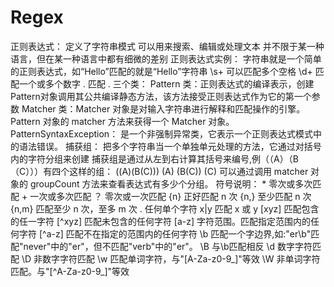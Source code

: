 # Regex
正则表达式：
	定义了字符串模式
	可以用来搜索、编辑或处理文本
	并不限于某一种语言，但在某一种语言中都有细微的差别
正则表达式实例：
	字符串就是一个简单的正则表达式，如“Hello”匹配的就是“Hello”字符串
	\s+ 可以匹配多个空格
	\d+ 匹配一个或多个数字
	\. 匹配 .
三个类：
	Pattern 类：正则表达式的编译表示，创建Pattern对象调用其公共编译静态方法，该方法接受正则表达式作为它的第一个参数
	Matcher 类：Matcher 对象是对输入字符串进行解释和匹配操作的引擎。Pattern 对象的 matcher 方法来获得一个 Matcher 对象。
	PatternSyntaxException： 是一个非强制异常类，它表示一个正则表达式模式中的语法错误。
捕获组：
	把多个字符串当一个单独单元处理的方法，它通过对括号内的字符分组来创建
	捕获组是通过从左到右计算其括号来编号,例（（A）（B（C）））有四个这样的组：
		((A)(B(C)))
		(A)
		(B(C))
		(C)
	可以通过调用 matcher 对象的 groupCount 方法来查看表达式有多少个分组。
符号说明：
	* 零次或多次匹配
	+ 一次或多次匹配
	？ 零次或一次匹配
	{n} 正好匹配 n 次
	{n,} 至少匹配 n 次
	{n,m} 匹配至少 n 次，至多 m 次
	. 任何单个字符
	x|y 匹配 x 或 y
	[xyz] 匹配包含的任一字符
	[^xyz] 匹配未包含的任何字符
	[a-z] 字符范围。匹配指定范围内的任何字符
	[^a-z] 匹配不在指定的范围内的任何字符
	\b 匹配一个字边界,如:"er\b"匹配"never"中的"er"，但不匹配"verb"中的"er"。
	\B 与\b匹配相反
	\d 数字字符匹配
	\D 非数字字符匹配
	\w 匹配单词字符，与"[A-Za-z0-9_]"等效
	\W 非单词字符匹配。与"[^A-Za-z0-9_]"等效
	